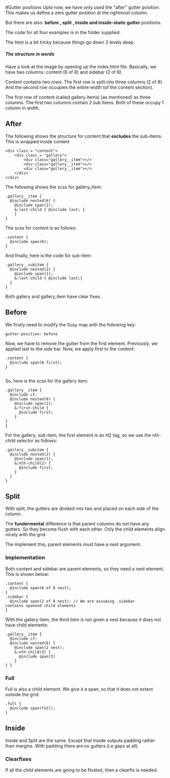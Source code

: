 #Gutter positions
Upto now, we have only used the "after" gutter position.  This makes us define a zero gutter position at the rightmost column.

But there are also: **before , split , inside and inside-static gutter** positions. 

The code for all four examples is in the folder supplied. 

The html is a bit tricky because things go down 2 levels deep.

##### The structure in words

Have a look at the image by opening up the index.html file.  Basically, we have two columns:  content (6 of 8) and sidebar (2 of 8).

Content contains two rows.  The first row is split into three columns (2 of 8).  And the second row occupies the entire width (of the content section).

The first row of content (called gallery items) [as mentioned] as three columns.  The first two columns contain 2 sub items. Both of these occupy 1 column in width. 

## After
The following shows the structure for content that **excludes** the sub-items. This is wrapped inside content

```
<div class = "content">
	<div class = "gallery">
		<div class="gallery__item"></>
		<div class="gallery__item"></>
		<div class="gallery__item"></>
	</div>
</div>
```
The following shows the scss for gallery_item:

```
.gallery__item {  @include nested(6) {    @include span(2);    &:last-child { @include last; }	} 
}

```
The scss for content is as follows:

```
.content {
  @include span(6);
}

```

And finally, here is the code for sub-item:

```
.gallery__subitem {
  @include nested(2) {
    @include span(1);
    &:last-child { @include last;}
  }
}
```
Both gallery and gallery_item have clear fixes.

## Before
We firstly need to modify the Susy map with the following key:

```
gutter-position: before

```

Now, we have to remove the gutter from the first element.  Previously, we applied last to the side bar.  Now, we apply first to the content:

```
.content {
  @include span(6 first);
}


```

So, here is the scss for the gallery item:

```
.gallery__item {  @include cf;  @include nested(6) {    @include span(2);    &:first-child {      @include first;    }} 
}
```
For the gallery, sub-item, the first element is an H2 tag, so we use the nth-child selector as follows:

```
.gallery__subitem {
  @include nested(2) {
    @include span(1);
    &:nth-child(2) {
      @include first;
    }
  }
}
```
## Split
With split, the gutters are divided into two and placed on each side of the column. 

The **fundermental** difference is that parent columns do not have any gutters.  So they become flush with each other. Only the child elements align nicely with the grid. 

The implement this, parent elements must have a nest argument. 

### Implementation
Both content and sidebar are parent elements, so they need a nest element.  This is shown below:

```
.content {  @include span(6 of 8 nest);}.sidebar {  @include span(2 of 8 nest); // We are assuming .sidebarcontains spanned child elements}

```

With the gallery-item, the third item is not given a nest because it does not have child elements:

```
.gallery__item {  @include cf;  @include nested(6) {    @include span(2 nest);    &:nth-child(3) {      @include span(2)    }} }

```

### Full
Full is also a child element. We give it a span, so that it does not extent outside the grid:

```
.full {  @include span(full);}
```
## Inside
Inside and Split are the same.  Except that Inside outputs padding rather than margins. With padding there are no gutters (i.e gaps at all). 


### Clearfixes
If all the child elements are going to be floated, then a clearfix is needed. 


